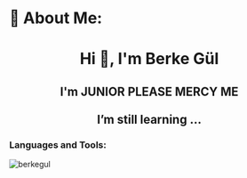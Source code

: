 # 💫 About Me:
<h1 align="center">Hi 👋, I'm Berke Gül</h1>
<h2 align="center"> I'm JUNIOR PLEASE MERCY ME<br><br>I’m still learning ... </h2>




<p align="left">
</p>

<h3 align="left">Languages and Tools:</h3>


<p><img align="center" src="https://github-readme-stats.vercel.app/api/top-langs?username=berkegul&show_icons=true&locale=en&layout=compact" alt="berkegul" /></p>

